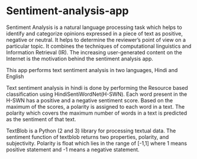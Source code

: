 # Sentiment-analysis-app
Sentiment Analysis is a natural language processing task which helps to identify and categorize opinions expressed in a piece of text as positive, negative or neutral.  It helps to determine the reviewer’s point of view on a particular topic. It combines the techniques of computational linguistics and Information Retrieval (IR). The increasing user-generated content on the Internet is the motivation behind the sentiment analysis app. 

This app performs text sentiment analysis in two languages, Hindi and English

Text sentiment analysis in hindi is done by performing the Resource based classification using HindiSentiWordNet(H-SWN). Each word present in the H-SWN has a positive and a negative sentiment score. Based on the maximum of the scores, a polarity is assigned to each word in a text. The polarity which covers the maximum number of words in a text is predicted as the sentiment of that text. 

TextBlob is a Python (2 and 3) library for processing textual data. The sentiment function of textblob returns two properties, polarity, and subjectivity. Polarity is float which lies in the range of [-1,1] where 1 means positive statement and -1 means a negative statement. 
